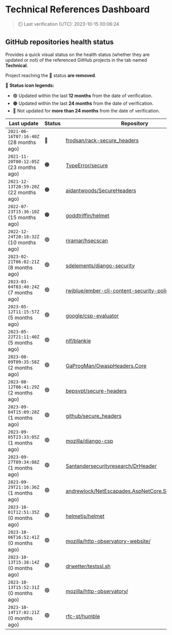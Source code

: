 
# Technical References Dashboard

> :timer_clock: Last verification (UTC): 2023-10-15 00:06:24

## GitHub repositories health status

Provides a quick visual status on the health status (whether they are updated or not) of the referenced GitHub projects in the tab named **Technical**.

Project reaching the :red_circle: status **are removed**.

:speech_balloon: **Status icon legends:**

* :green_circle: Updated within the last **12 months** from the date of verification.
* :orange_circle: Updated within the last **24 months** from the date of verification.
* :red_circle: Not updated for **more than 24 months** from the date of verification.

| Last update | Status | Repository |
| --- | --- | --- |
| `2021-06-16T07:16:40Z` (28 months ago) | :red_circle: | [frodsan/rack-secure_headers](https://github.com/frodsan/rack-secure_headers) |
| `2021-11-20T00:12:05Z` (23 months ago) | :orange_circle: | [TypeError/secure](https://github.com/TypeError/secure) |
| `2021-12-13T20:59:20Z` (22 months ago) | :orange_circle: | [aidantwoods/SecureHeaders](https://github.com/aidantwoods/SecureHeaders) |
| `2022-07-23T15:36:10Z` (15 months ago) | :orange_circle: | [goddtriffin/helmet](https://github.com/goddtriffin/helmet) |
| `2022-12-24T20:18:32Z` (10 months ago) | :green_circle: | [riramar/hsecscan](https://github.com/riramar/hsecscan) |
| `2023-02-21T06:02:21Z` (8 months ago) | :green_circle: | [sdelements/django-security](https://github.com/sdelements/django-security) |
| `2023-03-04T03:40:24Z` (7 months ago) | :green_circle: | [rwjblue/ember-cli-content-security-policy/](https://github.com/rwjblue/ember-cli-content-security-policy/) |
| `2023-05-12T11:15:57Z` (5 months ago) | :green_circle: | [google/csp-evaluator](https://github.com/google/csp-evaluator) |
| `2023-05-22T21:11:40Z` (5 months ago) | :green_circle: | [nlf/blankie](https://github.com/nlf/blankie) |
| `2023-08-09T09:35:58Z` (2 months ago) | :green_circle: | [GaProgMan/OwaspHeaders.Core](https://github.com/GaProgMan/OwaspHeaders.Core) |
| `2023-08-12T06:41:29Z` (2 months ago) | :green_circle: | [bepsvpt/secure-headers](https://github.com/bepsvpt/secure-headers) |
| `2023-09-04T15:09:28Z` (1 months ago) | :green_circle: | [github/secure_headers](https://github.com/github/secure_headers) |
| `2023-09-05T23:33:05Z` (1 months ago) | :green_circle: | [mozilla/django-csp](https://github.com/mozilla/django-csp) |
| `2023-09-27T09:34:08Z` (1 months ago) | :green_circle: | [Santandersecurityresearch/DrHeader](https://github.com/Santandersecurityresearch/DrHeader) |
| `2023-09-29T21:16:36Z` (1 months ago) | :green_circle: | [andrewlock/NetEscapades.AspNetCore.SecurityHeaders](https://github.com/andrewlock/NetEscapades.AspNetCore.SecurityHeaders) |
| `2023-10-01T12:51:35Z` (0 months ago) | :green_circle: | [helmetjs/helmet](https://github.com/helmetjs/helmet) |
| `2023-10-06T16:52:41Z` (0 months ago) | :green_circle: | [mozilla/http-observatory-website/](https://github.com/mozilla/http-observatory-website/) |
| `2023-10-13T15:38:14Z` (0 months ago) | :green_circle: | [drwetter/testssl.sh](https://github.com/drwetter/testssl.sh) |
| `2023-10-13T15:52:31Z` (0 months ago) | :green_circle: | [mozilla/http-observatory/](https://github.com/mozilla/http-observatory/) |
| `2023-10-14T17:02:21Z` (0 months ago) | :green_circle: | [rfc-st/humble](https://github.com/rfc-st/humble) |


